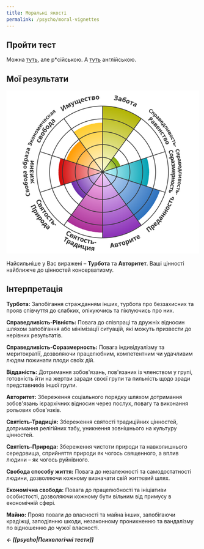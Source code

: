 ```yaml
---
title: Моральні якості
permalink: /psycho/moral-vignettes
---
```


## Пройти тест
Можна [туть](https://www.idrlabs.com/ru/moral-vignettes/test.php), але р\*сійською.
А [туть](https://www.idrlabs.com/moral-vignettes/test.php) англійською.

## Мої результати

![](/assets/moral-vignettes.png)

Найсильніше у Вас виражені – **Турбота** та **Авторитет**.
Ваші цінності найближче до цінностей консерватизму.

## Інтерпретація
**Турбота:** Запобігання стражданням інших, турбота про беззахисних та прояв співчуття до слабких, опікуючись та піклуючись про них.  
  
**Справедливість-Рівність:** Повага до співпраці та дружніх відносин шляхом запобігання або мінімізації ситуацій, які можуть призвести до нерівних результатів.  

**Справедливість-Соразмерность:** Повага індивідуалізму та меритократії, дозволяючи працелюбним, компетентним чи удачливим людям пожинати плоди своїх дій.  

**Відданість:** Дотримання зобов'язань, пов'язаних із членством у групі, готовність йти на жертви заради своєї групи та пильність щодо зради представників іншої групи.  

**Авторитет:** Збереження соціального порядку шляхом дотримання зобов'язань ієрархічних відносин через послух, повагу та виконання рольових обов'язків.  

**Святість-Традиція:** Збереження святості традиційних цінностей, дотримання релігійних табу, уникнення зовнішнього на культуру цінностей.  

**Святість-Природа:** Збереження чистоти природи та навколишнього середовища, сприйняття природи як чогось священного, а вплив людини – як чогось руйнівного.  
  
**Свобода способу життя:** Повага до незалежності та самодостатності людини, дозволяючи кожному визначати свій життєвий шлях.  
  
**Економічна свобода:** Повага до працелюбності та ініціативи особистості, дозволяючи кожному бути вільним від примусу в економічній сфері.  
  
**Майно:** Прояв поваги до власності та майна інших, запобігаючи крадіжці, заподіянню шкоди, незаконному проникненню та вандалізму по відношенню до чужої власності.

***← [[psycho|Психологічні тести]]***